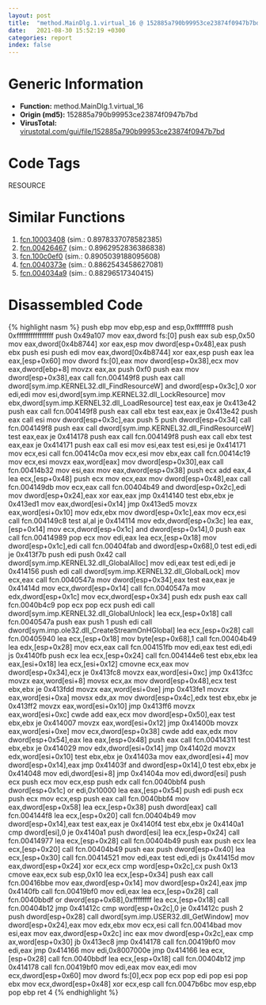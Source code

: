 ```yaml
---
layout: post
title:  "method.MainDlg.1.virtual_16 @ 152885a790b99953ce23874f0947b7bd"
date:   2021-08-30 15:52:19 +0300
categories: report
index: false
---
```


# Generic Information
- **Function:** method.MainDlg.1.virtual\_16
- **Origin (md5):** 152885a790b99953ce23874f0947b7bd
- **VirusTotal:** [virustotal.com/gui/file/152885a790b99953ce23874f0947b7bd][virustotal_ref]

# Code Tags
<span class="tag" id="RESOURCE">RESOURCE</span>


# Similar Functions

1. [fcn.10003408][similar_1_ref] (sim.: 0.8978337078582385)
2. [fcn.00426467][similar_2_ref] (sim.: 0.8962952836386838)
3. [fcn.100c0ef0][similar_3_ref] (sim.: 0.8905039188095608)
4. [fcn.0040373e][similar_4_ref] (sim.: 0.8862543458627081)
5. [fcn.004034a9][similar_5_ref] (sim.: 0.88296517340415)


# Disassembled Code

{% highlight nasm %}
push ebp
mov ebp,esp
and esp,0xfffffff8
push 0xffffffffffffffff
push 0x49a107
mov eax,dword fs:[0]
push eax
sub esp,0x50
mov eax,dword[0x4b8744]
xor eax,esp
mov dword[esp+0x48],eax
push ebx
push esi
push edi
mov eax,dword[0x4b8744]
xor eax,esp
push eax
lea eax,[esp+0x60]
mov dword fs:[0],eax
mov dword[esp+0x38],ecx
mov eax,dword[ebp+8]
movzx eax,ax
push 0xf0
push eax
mov dword[esp+0x38],eax
call fcn.004149f8
push eax
call dword[sym.imp.KERNEL32.dll_FindResourceW]
and dword[esp+0x3c],0
xor edi,edi
mov esi,dword[sym.imp.KERNEL32.dll_LockResource]
mov ebx,dword[sym.imp.KERNEL32.dll_LoadResource]
test eax,eax
je 0x413e42
push eax
call fcn.004149f8
push eax
call ebx
test eax,eax
je 0x413e42
push eax
call esi
mov dword[esp+0x3c],eax
push 5
push dword[esp+0x34]
call fcn.004149f8
push eax
call dword[sym.imp.KERNEL32.dll_FindResourceW]
test eax,eax
je 0x414178
push eax
call fcn.004149f8
push eax
call ebx
test eax,eax
je 0x414171
push eax
call esi
mov esi,eax
test esi,esi
je 0x414171
mov ecx,esi
call fcn.00414c0a
mov ecx,esi
mov ebx,eax
call fcn.00414c19
mov ecx,esi
movzx eax,word[eax]
mov dword[esp+0x30],eax
call fcn.00414b32
mov esi,eax
mov eax,dword[esp+0x38]
push ecx
add eax,4
lea ecx,[esp+0x48]
push ecx
mov ecx,eax
mov dword[esp+0x48],eax
call fcn.004149db
mov ecx,eax
call fcn.00404b49
and dword[esp+0x2c],edi
mov dword[esp+0x24],eax
xor eax,eax
jmp 0x414140
test ebx,ebx
je 0x413ed1
mov eax,dword[esi+0x14]
jmp 0x413ed5
movzx eax,word[esi+0x10]
mov edx,ebx
mov dword[esp+0x1c],eax
mov ecx,esi
call fcn.004149c8
test al,al
je 0x414114
mov edx,dword[esp+0x3c]
lea eax,[esp+0x14]
mov ecx,dword[esp+0x1c]
and dword[esp+0x14],0
push eax
call fcn.00414989
pop ecx
mov edi,eax
lea ecx,[esp+0x18]
mov dword[esp+0x1c],edi
call fcn.00404fab
and dword[esp+0x68],0
test edi,edi
je 0x413f7b
push edi
push 0x42
call dword[sym.imp.KERNEL32.dll_GlobalAlloc]
mov edi,eax
test edi,edi
je 0x414156
push edi
call dword[sym.imp.KERNEL32.dll_GlobalLock]
mov ecx,eax
call fcn.0040547a
mov dword[esp+0x34],eax
test eax,eax
je 0x41414d
mov ecx,dword[esp+0x14]
call fcn.0040547a
mov edx,dword[esp+0x1c]
mov ecx,dword[esp+0x34]
push edx
push eax
call fcn.0040b4c9
pop ecx
pop ecx
push edi
call dword[sym.imp.KERNEL32.dll_GlobalUnlock]
lea ecx,[esp+0x18]
call fcn.0040547a
push eax
push 1
push edi
call dword[sym.imp.ole32.dll_CreateStreamOnHGlobal]
lea ecx,[esp+0x28]
call fcn.00405940
lea ecx,[esp+0x18]
mov byte[esp+0x68],1
call fcn.00404b49
lea edx,[esp+0x28]
mov ecx,eax
call fcn.004151fb
mov edi,eax
test edi,edi
js 0x4140fb
push ecx
lea ecx,[esp+0x24]
call fcn.004144e6
test ebx,ebx
lea eax,[esi+0x18]
lea ecx,[esi+0x12]
cmovne ecx,eax
mov dword[esp+0x34],ecx
je 0x413fc8
movzx eax,word[esi+0xc]
jmp 0x413fcc
movzx eax,word[esi+8]
movsx ecx,ax
mov dword[esp+0x48],ecx
test ebx,ebx
je 0x413fdd
movzx eax,word[esi+0xe]
jmp 0x413fe1
movzx eax,word[esi+0xa]
movsx edx,ax
mov dword[esp+0x4c],edx
test ebx,ebx
je 0x413ff2
movzx eax,word[esi+0x10]
jmp 0x413ff6
movzx eax,word[esi+0xc]
cwde
add eax,ecx
mov dword[esp+0x50],eax
test ebx,ebx
je 0x414007
movzx eax,word[esi+0x12]
jmp 0x41400b
movzx eax,word[esi+0xe]
mov ecx,dword[esp+0x38]
cwde
add eax,edx
mov dword[esp+0x54],eax
lea eax,[esp+0x48]
push eax
call fcn.00414311
test ebx,ebx
je 0x414029
mov edx,dword[esi+0x14]
jmp 0x41402d
movzx edx,word[esi+0x10]
test ebx,ebx
je 0x41403a
mov eax,dword[esi+4]
mov dword[esp+0x14],eax
jmp 0x41403f
and dword[esp+0x14],0
test ebx,ebx
je 0x414048
mov edi,dword[esi+8]
jmp 0x41404a
mov edi,dword[esi]
push ecx
push ecx
mov ecx,esp
push edx
call fcn.0040bbf4
push dword[esp+0x1c]
or edi,0x10000
lea eax,[esp+0x54]
push edi
push ecx
push ecx
mov ecx,esp
push eax
call fcn.0040bbf4
mov eax,dword[esp+0x58]
lea ecx,[esp+0x38]
push dword[eax]
call fcn.004144f8
lea ecx,[esp+0x20]
call fcn.00404b49
mov dword[esp+0x14],eax
test eax,eax
je 0x4140f4
test ebx,ebx
je 0x4140a1
cmp dword[esi],0
je 0x4140a1
push dword[esi]
lea ecx,[esp+0x24]
call fcn.00414977
lea ecx,[esp+0x28]
call fcn.00404b49
push eax
push ecx
lea ecx,[esp+0x20]
call fcn.00404b49
push eax
push dword[esp+0x40]
lea ecx,[esp+0x30]
call fcn.00414521
mov edi,eax
test edi,edi
js 0x41415d
mov eax,dword[esp+0x24]
xor ecx,ecx
cmp word[esp+0x2c],cx
push 0x13
cmove eax,ecx
sub esp,0x10
lea ecx,[esp+0x34]
push eax
call fcn.00416bbe
mov eax,dword[esp+0x14]
mov dword[esp+0x24],eax
jmp 0x4140fb
call fcn.00419bf0
mov edi,eax
lea ecx,[esp+0x28]
call fcn.0040bbdf
or dword[esp+0x68],0xffffffff
lea ecx,[esp+0x18]
call fcn.00404b12
jmp 0x41412c
cmp word[esp+0x2c],0
je 0x41412c
push 2
push dword[esp+0x28]
call dword[sym.imp.USER32.dll_GetWindow]
mov dword[esp+0x24],eax
mov edx,ebx
mov ecx,esi
call fcn.00414bad
mov esi,eax
mov eax,dword[esp+0x2c]
inc eax
mov dword[esp+0x2c],eax
cmp ax,word[esp+0x30]
jb 0x413ec8
jmp 0x414178
call fcn.00419bf0
mov edi,eax
jmp 0x414166
mov edi,0x8007000e
jmp 0x414166
lea ecx,[esp+0x28]
call fcn.0040bbdf
lea ecx,[esp+0x18]
call fcn.00404b12
jmp 0x414178
call fcn.00419bf0
mov edi,eax
mov eax,edi
mov ecx,dword[esp+0x60]
mov dword fs:[0],ecx
pop ecx
pop edi
pop esi
pop ebx
mov ecx,dword[esp+0x48]
xor ecx,esp
call fcn.0047b6bc
mov esp,ebp
pop ebp
ret 4
{% endhighlight %}


[similar_1_ref]: /report/fcn.10003408@090dc3a8da6aa33c667b678303e4bdd6
[similar_2_ref]: /report/fcn.00426467@418e0921f3a9bd4f5bc0dcc59623b5a1
[similar_3_ref]: /report/fcn.100c0ef0@a0ac129ff3ea4c0dfa9529c259a9502c
[similar_4_ref]: /report/fcn.0040373e@44e1ffcf4e71f4505c09d520fd75f1e4
[similar_5_ref]: /report/fcn.004034a9@912f1d013a0d6151bc7a7cef6da1b2a0
[virustotal_ref]: https://www.virustotal.com/gui/file/152885a790b99953ce23874f0947b7bd
